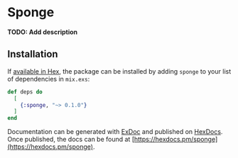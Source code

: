# Sponge

**TODO: Add description**

## Installation

If [available in Hex](https://hex.pm/docs/publish), the package can be installed
by adding `sponge` to your list of dependencies in `mix.exs`:

```elixir
def deps do
  [
    {:sponge, "~> 0.1.0"}
  ]
end
```

Documentation can be generated with [ExDoc](https://github.com/elixir-lang/ex_doc)
and published on [HexDocs](https://hexdocs.pm). Once published, the docs can
be found at [https://hexdocs.pm/sponge](https://hexdocs.pm/sponge).

